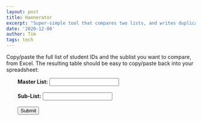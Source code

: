 ```yaml
---
layout: post
title: Haenerator
excerpt: "Super-simple tool that compares two lists, and writes duplicates to a table. I'm told this is useful for our building attendance process."
date: '2020-12-08'
author: Tim
tags: tech
---
```


Copy/paste the full list of student IDs and the sublist you want to compare, from Excel. The resulting table should be easy to copy/paste back into your spreadsheet:

<div style="margin-left: 30px">
<b>Master List:</b> <input id="masterList" type="text" accept-charset="UTF-8" />
<br><br>
<b>Sub-List:</b> <input id="subList" type="text" accept-charset="UTF-8" />
<br><br>
<button type="button" onclick="run()">Submit</button>
	
<p id="output"></p>
	
<script> 
	function run() 
	{				
		//full, master list of student IDs:
		var masterList = document.getElementById("masterList").value.split(" ");
		
		//some subset of masterList:
		var subList = document.getElementById("subList").value.split(" ");		
		
		var output = formatLists(masterList, subList);			
						
		document.getElementById("output").innerHTML = output;
	}
			
	function formatLists(masterList, subList) 
	{
		var str = "<table><tr><th>Master</th><th>Duplicate?</th></tr>";
		for(var n=0; n < masterList.length; n++) {
			str += "<tr><td>" + masterList[n] + "</td>";
					
			if(subList.includes(masterList[n])) {
				str += "<td>" + masterList[n] + "</td></tr>";
			} else {
				str += "<td></td></tr>";
			}
		}
				
		return str + "</table>";
	}
</script>
